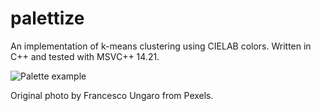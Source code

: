 # palettize

An implementation of k-means clustering using CIELAB colors. Written in C++ and tested with MSVC++ 14.21.

![Palette example](https://i.imgur.com/Ahk7vyE.jpg)

Original photo by Francesco Ungaro from Pexels.

